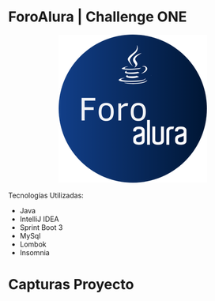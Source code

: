 # ForoAlura | Challenge ONE

<p align="center" >
     <img width="300" heigth="300" src="https://github.com/OsmarFBasaldua/ForoAluraV2.0/blob/master/Foro.png?raw=true">
</p>

Tecnologías Utilizadas:

- Java 
- IntelliJ IDEA
- Sprint Boot 3
- MySql
- Lombok
- Insomnia

# Capturas Proyecto


